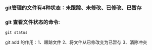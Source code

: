 ### git管理的文件有4种状态：未跟踪、未修改、已修改、已暂存

### git 查看文件状态的命令:
`git status`

git add 的作用：1、跟踪文件 2、将文件从已修改变为已暂存 3、消除冲突 
